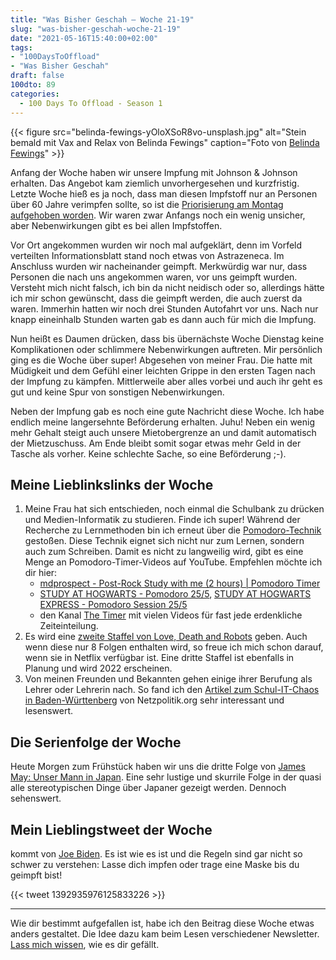 ```yaml
---
title: "Was Bisher Geschah – Woche 21-19"
slug: "was-bisher-geschah-woche-21-19"
date: "2021-05-16T15:40:00+02:00"
tags:
- "100DaysToOffload"
- "Was Bisher Geschah"
draft: false
100dto: 89
categories:
  - 100 Days To Offload - Season 1
---
```


{{< figure src="belinda-fewings-yOloXSoR8vo-unsplash.jpg" alt="Stein bemald mit Vax and Relax von Belinda Fewings" caption="Foto von [Belinda Fewings](https://unsplash.com/@bel2000a)" >}}

Anfang der Woche haben wir unsere Impfung mit Johnson & Johnson erhalten. Das Angebot kam ziemlich unvorhergesehen und kurzfristig. Letzte Woche hieß es ja noch, dass man diesen Impfstoff nur an Personen über 60 Jahre verimpfen sollte, so ist die [Priorisierung am Montag aufgehoben worden](https://www.tagesschau.de/inland/coronavirus-impfstoff-johnson-101.html). Wir waren zwar Anfangs noch ein wenig unsicher, aber Nebenwirkungen gibt es bei allen Impfstoffen.

Vor Ort angekommen wurden wir noch mal aufgeklärt, denn im Vorfeld verteilten Informationsblatt stand noch etwas von Astrazeneca. Im Anschluss wurden wir nacheinander geimpft. Merkwürdig war nur, dass Personen die nach uns angekommen waren, vor uns geimpft wurden. Versteht mich nicht falsch, ich bin da nicht neidisch oder so, allerdings hätte ich mir schon gewünscht, dass die geimpft werden, die auch zuerst da waren. Immerhin hatten wir noch drei Stunden Autofahrt vor uns. Nach nur knapp eineinhalb Stunden warten gab es dann auch für mich die Impfung.

Nun heißt es Daumen drücken, dass bis übernächste Woche Dienstag keine Komplikationen oder schlimmere Nebenwirkungen auftreten. Mir persönlich ging es die Woche über super! Abgesehen von meiner Frau. Die hatte mit Müdigkeit und dem Gefühl einer leichten Grippe in den ersten Tagen nach der Impfung zu kämpfen. Mittlerweile aber alles vorbei und auch ihr geht es gut und keine Spur von sonstigen Nebenwirkungen.

Neben der Impfung gab es noch eine gute Nachricht diese Woche. Ich habe endlich meine langersehnte Beförderung erhalten. Juhu! Neben ein wenig mehr Gehalt steigt auch unsere Mietobergrenze an und damit automatisch der Mietzuschuss. Am Ende bleibt somit sogar etwas mehr Geld in der Tasche als vorher. Keine schlechte Sache, so eine Beförderung ;-).

## Meine Lieblinkslinks der Woche

1. Meine Frau hat sich entschieden, noch einmal die Schulbank zu drücken und Medien-Informatik zu studieren. Finde ich super! Während der Recherche zu Lernmethoden bin ich erneut über die [Pomodoro-Technik](https://de.wikipedia.org/wiki/Pomodoro-Technik) gestoßen. Diese Technik eignet sich nicht nur zum Lernen, sondern auch zum Schreiben. Damit es nicht zu langweilig wird, gibt es eine Menge an Pomodoro-Timer-Videos auf YouTube. Empfehlen möchte ich dir hier:
   - [mdprospect - Post-Rock Study with me (2 hours) | Pomodoro Timer](https://youtu.be/8awqH4xysj4)
   - [STUDY AT HOGWARTS - Pomodoro 25/5](https://www.youtube.com/watch?v=IzaPLc9TuRE), [STUDY AT HOGWARTS EXPRESS - Pomodoro Session 25/5](https://www.youtube.com/watch?v=FheDEkIkSkI)
   - den Kanal [The Timer](https://www.youtube.com/c/TheTimer/videos) mit vielen Videos für fast jede erdenkliche Zeiteinteilung.
2. Es wird eine [zweite Staffel von Love, Death and Robots](https://www.netzwelt.de/serien/love-death-robots/189060-love-death-robots-deswegen-besteht-staffel-2-nur-8-folgen.html) geben. Auch wenn diese nur 8 Folgen enthalten wird, so freue ich mich schon darauf, wenn sie in Netflix verfügbar ist. Eine dritte Staffel ist ebenfalls in Planung und wird 2022 erscheinen.
3. Von meinen Freunden und Bekannten gehen einige ihrer Berufung als Lehrer oder Lehrerin nach. So fand ich den [Artikel zum Schul-IT-Chaos in Baden-Württenberg](https://netzpolitik.org/2021/schul-it-in-baden-wuerttemberg-das-grosse-chaos/) von Netzpolitik.org sehr interessant und lesenswert.

## Die Serienfolge der Woche

Heute Morgen zum Frühstück haben wir uns die dritte Folge von [James May: Unser Mann in Japan](https://www.amazon.com/James-May-Our-Japan-Season/dp/B082WM379P). Eine sehr lustige und skurrile Folge in der quasi alle stereotypischen Dinge über Japaner gezeigt werden. Dennoch sehenswert.

## Mein Lieblingstweet der Woche

kommt von [Joe Biden](https://twitter.com/JoeBiden/status/1392935976125833226). Es ist wie es ist und die Regeln sind gar nicht so schwer zu verstehen: Lasse dich impfen oder trage eine Maske bis du geimpft bist!

{{< tweet 1392935976125833226 >}}


---

Wie dir bestimmt aufgefallen ist, habe ich den Beitrag diese Woche etwas anders gestaltet. Die Idee dazu kam beim Lesen verschiedener Newsletter. [Lass mich wissen](/impressum/), wie es dir gefällt.

